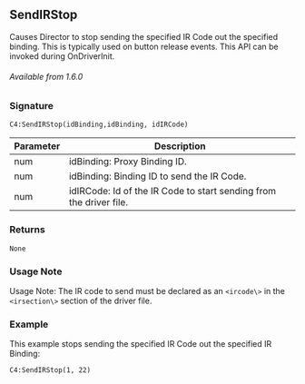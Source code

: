 ## SendIRStop

Causes Director to stop sending the specified IR Code out the specified binding. This is typically used on button release events. This API can be invoked during OnDriverInit.

###### Available from 1.6.0


### Signature

`C4:SendIRStop(idBinding,idBinding, idIRCode)`


| Parameter | Description |
| --- | --- | 
| num | idBinding: Proxy Binding ID. |
| num | idBinding: Binding ID to send the IR Code. |
| num | idIRCode: Id of the IR Code to start sending from the driver file. |


### Returns

`None`


### Usage Note

Usage Note: The IR code to send must be declared as an `<ircode\>` in the `<irsection\>` section of the driver file.


### Example

This example stops sending the specified IR Code out the specified IR Binding:

`C4:SendIRStop(1, 22)`